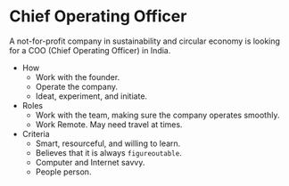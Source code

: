 # Chief Operating Officer

A not-for-profit company in sustainability and circular economy is looking for a COO (Chief Operating Officer) in India.

- How
	+ Work with the founder.
	+ Operate the company.
	+ Ideat, experiment, and initiate.
- Roles
	+ Work with the team, making sure the company operates smoothly.
	+ Work Remote. May need travel at times.
- Criteria
	+ Smart, resourceful, and willing to learn.
	+ Believes that it is always `figureoutable`.
	+ Computer and Internet savvy.
	+ People person.